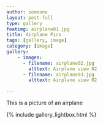```yaml
---
author: someone
layout: post-full
type: gallery
featimg: airplane01.jpg
title: Airplane Pics
tags: [gallery, image]
category: [image]
gallery:
    - images:
      - filename: airplane02.jpg
        alttext: Airplane view 02
      - filename: airplane03.jpg
        alttext: Airplane view 02

---
```


This is a picture of an airplane


{% include gallery_lightbox.html %}
